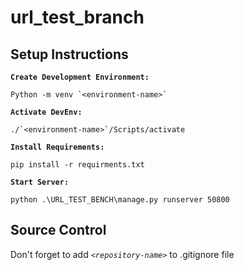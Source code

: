 # url_test_branch

## Setup Instructions

**`Create Development Environment:`**

```console
Python -m venv `<environment-name>`
```

**`Activate DevEnv:`**

```console
./`<environment-name>`/Scripts/activate
```

**`Install Requirements:`**

```console
pip install -r requirments.txt
```

**`Start Server:`**

```console
python .\URL_TEST_BENCH\manage.py runserver 50800
```

## Source Control

Don't forget to add _`<repository-name>`_ to .gitignore file
